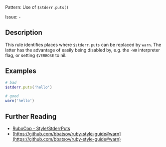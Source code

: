 Pattern: Use of `$stderr.puts()`

Issue: -

## Description

This rule identifies places where `$stderr.puts` can be replaced by
`warn`. The latter has the advantage of easily being disabled by,
e.g. the `-W0` interpreter flag, or setting `$VERBOSE` to nil.

## Examples

```ruby
# bad
$stderr.puts('hello')

# good
warn('hello')
```

## Further Reading

* [RuboCop - Style/StderrPuts](https://rubocop.readthedocs.io/en/latest/cops_style/#stylestderrputs)
* [https://github.com/bbatsov/ruby-style-guide#warn](https://github.com/bbatsov/ruby-style-guide#warn)
